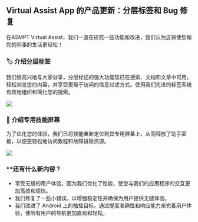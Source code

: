 ## Virtual Assist App 的产品更新：分层标签和 Bug 修复

在ASMPT Virtual Assist，我们一直在研究一些功能和改进，我们认为这将使您和您的同事的生活更轻松！

### 🏷️ **介绍分层标签**
我们很高兴地与大家分享，分层标记的强大功能现已在搜索、文档和文章中可用。轻松浏览您的内容，并享受更易于访问的信息过滤方式。使用我们先进的标签系统有效地组织和简化您的搜索。

<p align=“center”><img src=“https://hs-8974650.f.hubspotemail.net/hub/8974650/hubfs/tags.gif?upscale=true&width=500&upscale=true&name=tags.gif” width=“30%”></p>

### 📲 **介绍专用技能屏幕**
为了优化您的体验，我们已将技能重新定位到其专用屏幕上，从而释放了助手面板，以便更轻松地访问教程和故障排除资源。

<p align=“center”><img src=“https://hs-8974650.f.hubspotemail.net/hub/8974650/hubfs/skills_panel.gif?upscale=true&width=470&upscale=true&name=skills_panel.gif” width=“30%”></p>

### **还有什么新内容？

* 享受无缝的用户体验，因为我们优化了性能，使您与我们的应用程序的交互更加高效和愉快。
* 我们修复了一些小错误，以增强稳定性并确保为用户提供无缝体验。
* 我们改进了 Android 上的触控目标，通过提高准确性和响应能力来完善用户体验，使所有用户的导航更加直观和轻松。
